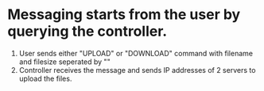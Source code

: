 # Messaging starts from the user by querying the controller. 

1. User sends either "UPLOAD" or "DOWNLOAD" command with filename and filesize seperated by "<SEPARATOR>"
2. Controller receives the message and sends IP addresses of 2 servers to upload the files. 
